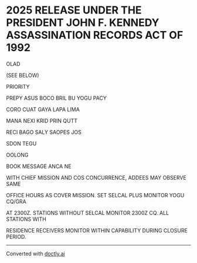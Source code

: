 # 2025 RELEASE UNDER THE PRESIDENT JOHN F. KENNEDY ASSASSINATION RECORDS ACT OF 1992

OLAD

(SEE BELOW)

PRIORITY

PREPY ASUS BOCO BRIL BU YOGU PACY

CORO CUAT GAYA LAPA LIMA

MANA NEXI KRID PRIN QUTT

RECI BAGO SALY SAOPES JOS

SDON TEGU

OOLONG

BOOK MESSAGE ANCA NE

WITH CHIEF MISSION AND COS CONCURRENCE, ADDEES MAY OBSERVE SAME

OFFICE HOURS AS COVER MISSION. SET SELCAL PLUS MONITOR YOGU CQ/GRA

AT 2300Z. STATIONS WITHOUT SELCAL MONITOR 2300Z CQ. ALL STATIONS WITH

RESIDENCE RECEIVERS MONITOR WITHIN CAPABILITY DURING CLOSURE PERIOD.


---
Converted with [doctly.ai](https://doctly.ai)
